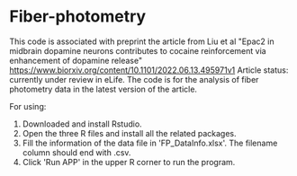 # Fiber-photometry
This code is associated with preprint the article from Liu et al "Epac2 in midbrain dopamine neurons contributes to cocaine reinforcement via enhancement of dopamine release" https://www.biorxiv.org/content/10.1101/2022.06.13.495971v1
Article status: currently under review in eLife. 
The code is for the analysis of fiber photometry data in the latest version of the article.

For using:
1) Downloaded and install Rstudio. 
2) Open the three R files and install all the related packages. 
3) Fill the information of the data file in 'FP_DataInfo.xlsx'. The filename column should end with .csv. 
4) Click 'Run APP' in the upper R corner to run the program. 

